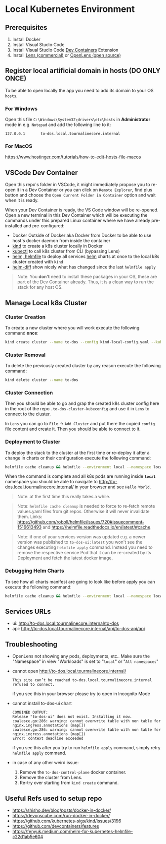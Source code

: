 # Local Kubernetes Environment

## Prerequisites

1. Install Docker
2. Install Visual Studio Code
3. Install Visual Studio Code [Dev Containers](https://marketplace.visualstudio.com/items?itemName=ms-vscode-remote.remote-containers) Extension
3. Install [Lens (commercial)](https://k8slens.dev/) or [OpenLens (open source)](https://github.com/MuhammedKalkan/OpenLens/releases)

## Register local artificial domain in hosts (DO ONLY ONCE)

To be able to open locally the app you need to add its domain to your OS `hosts`.

### For Windows

Open this file `C:\Windows\System32\drivers\etc\hosts` in **Administrator** mode in e.g. `Notepad` and add the following line to it:
```
127.0.0.1       to-dos.local.tourmalinecore.internal
```

### For MacOS

https://www.hostinger.com/tutorials/how-to-edit-hosts-file-macos

## VSCode Dev Container

Open this repo's folder in VSCode, it might immediately propose you to re-open it in a Dev Container or you can click on `Remote Explorer`, find plus button and choose the `Open Current Folder in Container` option and wait when it is ready.

When your Dev Container is ready, the VS Code window will be re-opened. Open a new terminal in this Dev Container which will be executing the commands under this prepared Linux container where we have already pre-installed and pre-configured:
- Docker Outside of Docker aka Docker from Docker to be able to use host's docker daemon from inside the container 
- [kind](https://kind.sigs.k8s.io/) to create a k8s cluster locally in Docker
- [kubectl](https://kubernetes.io/docs/reference/kubectl/) to call k8s cluster from CLI (bypassing Lens)
- [helm, helmfile](https://github.com/helmfile/helmfile) to deploy all services [helm](https://helm.sh/) charts at once to the local k8s cluster created with `kind`
- [helm-diff](https://github.com/databus23/helm-diff) show nicely what has changed since the last `helmfile apply`

>Note: You **don't** need to install these packages in your OS, these are part of the Dev Container already. Thus, it is a clean way to run the stack for any host OS.

## Manage Local k8s Cluster

### Cluster Creation

To create a new cluster where you will work execute the following command **once**:

```bash
kind create cluster --name to-dos --config kind-local-config.yaml --kubeconfig ./.to-dos-cluster-kubeconfig
```

### Cluster Removal

To delete the previously created cluster by any reason execute the following command:

```bash
kind delete cluster --name to-dos
```

### Cluster Connection

Then you should be able to go and grap the created k8s cluster config here in the root of the repo `.to-dos-cluster-kubeconfig` and use it in `Lens` to connect to the cluster.

In `Lens` you can go to `File` -> `Add Cluster` and put there the copied `config` file content and create it.
Then you should be able to connect to it.

### Deployment to Cluster

To deploy the stack to the cluster at the first time or re-deploy it after a change in charts or their configuration execute the following command:

```bash
helmfile cache cleanup && helmfile --environment local --namespace local -f deploy/helmfile.yaml apply
```

When the command is complete and all k8s pods are running inside **`local`** namespace you should be able to navigate to http://to-dos.local.tourmalinecore.internal/ in your browser and see `Hello World`.

>Note: at the first time this really takes a while.

>Note: `helmfile cache cleanup` is needed to force to re-fetch remote values.yaml files from git repos. Otherwise it will never invalidate them. Links: https://github.com/roboll/helmfile/issues/720#issuecomment-1516613493 and https://helmfile.readthedocs.io/en/latest/#cache.

>Note: if one of your services version was updated e.g. a newer version was published to `to-dos-ui:latest` you won't see the changes executing `helmfile apply` command. Instead you need to remove the respective service Pod that it can be re-created by its Deployment and fetch the latest docker image. 

### Debugging Helm Charts

To see how all charts manifest are going to look like before apply you can execute the following command:

```bash
helmfile cache cleanup && helmfile --environment local --namespace local -f deploy/helmfile.yaml template
```

## Services URLs

- ui: http://to-dos.local.tourmalinecore.internal/to-dos
- api: http://to-dos.local.tourmalinecore.internal/api/to-dos-api/api

## Troubleshooting
- OpenLens not showing any pods, deployments, etc.. Make sure the "Namespace" in view "Workloads" is set to "`local`" or "`All namespaces`"

- cannot open http://to-dos.local.tourmalinecore.internal/
    ```
    This site can’t be reached to-dos.local.tourmalinecore.internal refused to connect.
    ```
    if you see this in your browser please try to open in Incognito Mode
- cannot install to-dos-ui chart
    ```
    COMBINED OUTPUT:
    Release "to-dos-ui" does not exist. Installing it now.
    coalesce.go:286: warning: cannot overwrite table with non table for nginx.ingress.annotations (map[])
    coalesce.go:286: warning: cannot overwrite table with non table for nginx.ingress.annotations (map[])
    Error: context deadline exceeded
    ```
    if you see this after you try to run `helmfile apply` command, simply retry `helmfile apply` command.

- in case of any other weird issue:
    1. Remove the `to-dos-control-plane` docker container.
    2. Remove the cluster from Lens.
    3. Re-try over starting from `kind create` command.

## Useful Refs used to setup repo

- https://shisho.dev/blog/posts/docker-in-docker/
- https://devopscube.com/run-docker-in-docker/
- https://github.com/kubernetes-sigs/kind/issues/3196
- https://github.com/devcontainers/features
- https://fenyuk.medium.com/helm-for-kubernetes-helmfile-c22d1ab5e604
